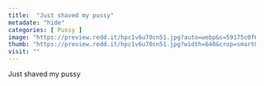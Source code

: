 ```yaml
---
title:  "Just shaved my pussy"
metadate: "hide"
categories: [ Pussy ]
image: "https://preview.redd.it/hpc1v6u70cn51.jpg?auto=webp&s=59175c0f6bc6c394dadc29dbceab3d77e5c2e832"
thumb: "https://preview.redd.it/hpc1v6u70cn51.jpg?width=640&crop=smart&auto=webp&s=dc886d340d60dfe27923d0786a0c7572ae2a7a8c"
visit: ""
---
```

Just shaved my pussy
